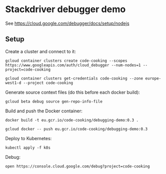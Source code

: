 # Stackdriver debugger demo
See https://cloud.google.com/debugger/docs/setup/nodejs

## Setup
Create a cluster and connect to it:

    gcloud container clusters create code-cooking --scopes https://www.googleapis.com/auth/cloud_debugger --num-nodes=1 --project=code-cooking

    gcloud container clusters get-credentials code-cooking --zone europe-west1-d --project code-cooking

Generate source context files (do this before each docker build):

    gcloud beta debug source gen-repo-info-file

Build and push the Docker container:

    docker build -t eu.gcr.io/code-cooking/debugging-demo:0.3 .

    gcloud docker -- push eu.gcr.io/code-cooking/debugging-demo:0.3

Deploy to Kubernetes:

    kubectl apply -f k8s

Debug:

    open https://console.cloud.google.com/debug?project=code-cooking
